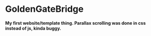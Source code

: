 # GoldenGateBridge
#### My first website/template thing. Parallax scrolling was done in css instead of js, kinda buggy. 
